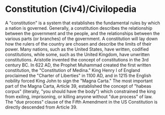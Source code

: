 # Constitution (Civ4)/Civilopedia

A "constitution" is a system that establishes the fundamental rules by which a nation is governed. Generally, a constitution describes the relationship between the government and the people, and the relationships between the various parts (or branches) of the government. A constitution will lay down how the rulers of the country are chosen and describe the limits of their power. Many nations, such as the United States, have written, codified constitutions, while some, such as the United Kingdom, have unwritten constitutions.
Aristotle invented the concept of constitutions in the 3rd century BC. In 622 AD, the Prophet Muhammad created the first written constitution, the "Constitution of Medina." King Henry I of England proclaimed the "Charter of Liberties" in 1100 AD, and in 1215 the English nobility forced King John to sign the "Magna Carta."
The most important part of the Magna Carta, Article 39, established the concept of "habeas corpus" (literally, "you should have the body") which constrained the king from exiling, imprisoning, or killing anyone without "due process" of law. The "due process" clause of the Fifth Amendment in the US Constitution is directly descended from Article 39.